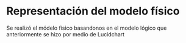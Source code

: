 <h1>Representación del modelo físico</h1>

<p>Se realizó el módelo físico basandonos en el modelo lógico que anteriormente se hizo por medio de Lucidchart</p>
<br>
